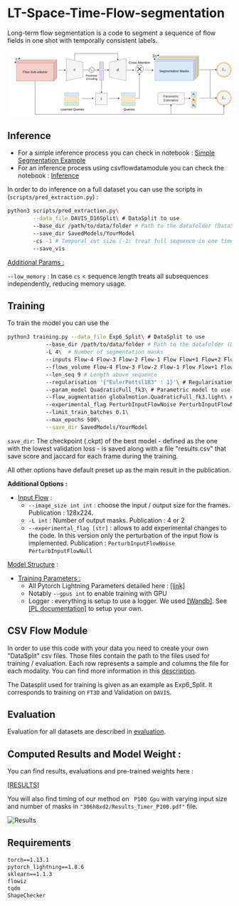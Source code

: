 # LT-Space-Time-Flow-segmentation

Long-term flow segmentation is a code to segment a sequence of flow fields in one shot with temporally consistent labels. 

[REF]: Ref

![evalprocess](images/illustration.png)



## Inference

- For a simple inference process you can check in notebook : [Simple Segmentation Example](Notebooks/Simple-Segmentation-Example.ipynb)
- For an inference process using csvflowdatamodule you can check the notebook : [Inference](Notebooks/Inference.ipynb)

In order to do inference on a full dataset you can use the scripts in (`scripts/pred_extraction.py`) :

```bash
python3 scripts/pred_extraction.py\
 		--data_file DAVIS_D16Split\ # DataSplit to use
		--base_dir /path/to/data/folder # Path to the datafolder (DataSplit contains relative paths)
		--save_dir SavedModels/YourModel
        -cs -1 # Temporal cut size (-1: treat full sequence in one time)
        --save_vis
```

<u>Additional Params :</u> 

`--low_memory` : In case `cs` < sequence length treats all subsequences independently, reducing memory usage.

## Training


To train the model you can use the

```bash
python3 training.py --data_file Exp6_Split\ # DataSplit to use
			--base_dir /path/to/data/folder # Path to the datafolder (DataSplit contains relative paths)
			-L 4\  # Number of segmentation masks
            --inputs Flow-4 Flow-3 Flow-2 Flow-1 Flow Flow+1 Flow+2 Flow+3 Flow+4\ # Input flow fields
            --flows_volume Flow-4 Flow-3 Flow-2 Flow-1 Flow Flow+1 Flow+2 Flow+3 Flow+4\ # Target flow fields
            --len_seq 9 # Length above sequence 
            --regularisation '{"EulerPottsl1R3" : 1}'\ # Regularisation loss                 
            --param_model QuadraticFull_fk3\ # Parametric model to use (Quadratic with Spline control point every 3 frames)
            --flow_augmentation globalmotion.QuadraticFull_fk3.light\ # Flow Augmentation to use 
            --experimental_flag PerturbInputFlowNoise PerturbInputFlowNull # Flow perturbation during training 
            --limit_train_batches 0.1\ 
            --max_epochs 500\
            --save_dir SavedModels/YourModel
```

`save_dir`: The checkpoint (.ckpt) of the best model - defined as the one with the lowest validation loss - is saved along with a file "results.csv" that save score and jaccard for each frame during the training.

All other options have default preset up as the main result in the publication.

**Additional Options :**

- <u>Input Flow</u> :
  - `--image_size int int`  : choose the input  / output size for the frames. Publication : 128x224.
  - `-L int`  : Number of output masks. Publication : 4 or 2
  - `--experimental_flag [str]` : allows to add experimental changes to the code. In this version only the perturbation of the input flow is implemented. Publication : `PerturbInputFlowNoise PerturbInputFlowNull`

<u>Model Structure</u> :


- <u>Training Parameters :</u>
  - All Pytorch Lightning Parameters detailed here : [[link]](https://pytorch-lightning.readthedocs.io/en/latest/common/lightning_module.html)
  - Notably `--gpus int` to enable training with GPU
  - Logger : everything is setup to use a logger. We used [[Wandb]](https://docs.wandb.ai/). See [[PL documentation]](https://pytorch-lightning.readthedocs.io/en/latest/) to setup your own.

## CSV Flow Module

In order to use this code with your data you need to create your own "DataSplit" csv files. Those files contain the path to the files used for training / evaluation. Each row represents a sample and columns the file for each modality. You can find more information in this [description](csvflowdatamodule/README.md).

The Datasplit used for training is given as an example as Exp6_Split. It corresponds to training on `FT3D` and Validation on `DAVIS`. 



## Evaluation

Evaluation for all datasets are described in [evaluation](evaluation/README.md).


## Computed Results and Model Weight :

You can find results, evaluations and pre-trained weights here :

[[RESULTS](https://gitlab.inria.fr/emeunier/st-space-time-flow-segmentation-data)]

You will also find timing of our method on ` P100 Gpu` with varying input size and number of masks in  `"306h8xd2/Results_Timer_P100.pdf"` file.

![Results](images/video_segmentation_lt.gif)

## Requirements

```
torch==1.13.1
pytorch_lightning==1.8.6
sklearn==1.1.3
flowiz
tqdm
ShapeChecker
```